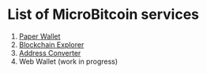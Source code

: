 # List of MicroBitcoin services

1. [Paper Wallet](https://microbitcoinorg.github.io/paper) 
2. [Blockchain Explorer](https://microbitcoinorg.github.io/explorer)
2. [Address Converter](https://microbitcoinorg.github.io/converter)
4. Web Wallet (work in progress)
